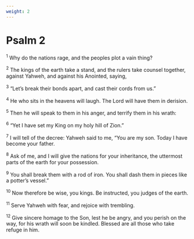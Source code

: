 ```yaml
---
weight: 2
---
```


# Psalm 2

<sup>1</sup> Why do the nations rage, and the peoples plot a vain thing? 

<sup>2</sup> The kings of the earth take a stand, and the rulers take counsel together, against Yahweh, and against his Anointed, saying, 

<sup>3</sup> “Let’s break their bonds apart, and cast their cords from us.” 

<sup>4</sup> He who sits in the heavens will laugh. The Lord will have them in derision. 

<sup>5</sup> Then he will speak to them in his anger, and terrify them in his wrath: 

<sup>6</sup> “Yet I have set my King on my holy hill of Zion.” 

<sup>7</sup> I will tell of the decree: Yahweh said to me, “You are my son. Today I have become your father. 

<sup>8</sup> Ask of me, and I will give the nations for your inheritance, the uttermost parts of the earth for your possession. 

<sup>9</sup> You shall break them with a rod of iron. You shall dash them in pieces like a potter’s vessel.” 

<sup>10</sup> Now therefore be wise, you kings. Be instructed, you judges of the earth. 

<sup>11</sup> Serve Yahweh with fear, and rejoice with trembling. 

<sup>12</sup> Give sincere homage to the Son, lest he be angry, and you perish on the way, for his wrath will soon be kindled. Blessed are all those who take refuge in him. 



